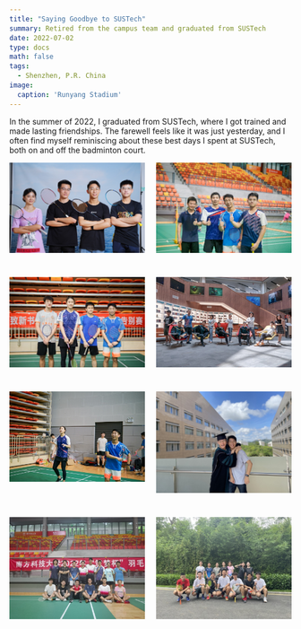 ```yaml
---
title: "Saying Goodbye to SUSTech"
summary: Retired from the campus team and graduated from SUSTech
date: 2022-07-02
type: docs
math: false
tags:
  - Shenzhen, P.R. China
image:
  caption: 'Runyang Stadium'
---
```


In the summer of 2022, I graduated from SUSTech, where I got trained and made lasting friendships. The farewell feels like it was just yesterday, and I often find myself reminiscing about these best days I spent at SUSTech, both on and off the badminton court.

<div style="display: flex; flex-wrap: wrap; justify-content: space-between; gap: 20px;">
  <div style="flex-basis: 48%; margin-bottom: 20px;">
    <img src="images/bmt4-1.jpg" alt="Memory 1" style="width: 100%;">
  </div>
  <div style="flex-basis: 48%; margin-bottom: 20px;">
    <img src="images/bmt4-2.jpg" alt="Memory 2" style="width: 100%;">
  </div>
  <div style="flex-basis: 48%; margin-bottom: 20px;">
    <img src="images/bmt4-3.jpg" alt="Memory 3" style="width: 100%;">
  </div>
  <div style="flex-basis: 48%; margin-bottom: 20px;">
    <img src="images/bmt4-4.jpg" alt="Memory 4" style="width: 100%;">
  </div>
  <div style="flex-basis: 48%; margin-bottom: 20px;">
    <img src="images/bmt4-5.jpg" alt="Memory 5" style="width: 100%;">
  </div>
  <div style="flex-basis: 48%; margin-bottom: 20px;">
    <img src="images/bmt4-6.jpg" alt="Memory 6" style="width: 100%;">
  </div>
  <div style="flex-basis: 48%; margin-bottom: 20px;">
    <img src="images/bmt4-7.jpg" alt="Memory 7" style="width: 100%;">
  </div>
  <div style="flex-basis: 48%; margin-bottom: 20px;">
    <img src="images/bmt4-8.jpg" alt="Memory 8" style="width: 100%;">
  </div>
</div>
